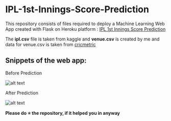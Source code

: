 # IPL-1st-Innings-Score-Prediction

This repository consists of files required to deploy a Machine Learning Web App created with Flask on Heroku platform : [IPL 1st Innings Score Prediction](https://ipl-1st-innings-scorepredictor.herokuapp.com)

The **ipl.csv** file is taken from kaggle and **venue.csv** is created by me and data for venue.csv is taken from [cricmetric](http://www.cricmetric.com)


## Snippets of the web app:

Before Prediction

![alt text](https://github.com/mvram123/IPL-1st-Innings-Score-Prediction-/blob/main/readme_resources/before_prediction.png)

After Prediction

![alt text](https://github.com/mvram123/IPL-1st-Innings-Score-Prediction-/blob/main/readme_resources/after_prediction.png)

**Please do ⭐ the repository, if it helped you in anyway**
